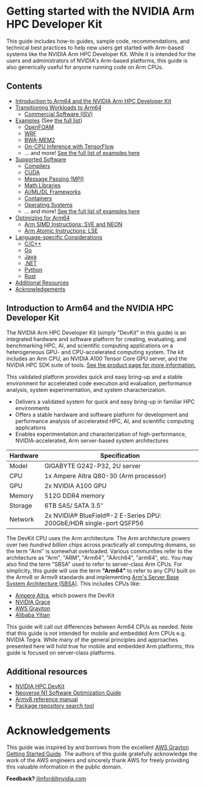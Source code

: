 # Getting started with the NVIDIA Arm HPC Developer Kit
This guide includes how-to guides, sample code, recommendations, and technical best practices to help new users get started with Arm-based systems like the NVIDIA Arm HPC Developer Kit.  While it is intended for the users and administrators of NVIDIA's Arm-based platforms, this guide is also generically useful for anyone running code on Arm CPUs.


## Contents
* [Introduction to Arm64 and the NVIDIA Arm HPC Developer Kit](#introduction-to-arm64-and-the-nvidia-hpc-developer-kit)
* [Transitioning Workloads to Arm64](transition-guide.md)
  * [Commercial Software (ISV)](isv.md)
* [Examples](examples/examples.md) (See [the full list](examples/examples.md))
  * [OpenFOAM](examples/openfoam.md)
  * [WRF](examples/wrf.md)
  * [BWA-MEM2](examples/bwa-mem2.md)
  * [On-CPU Inference with TensorFlow](examples/tensorflow-cpu.md)
  * ... and more! [See the full list of examples here](examples/examples.md)
* [Supported Software](software/software.md)
  * [Compilers](software/compilers.md)
  * [CUDA](software/cuda.md)
  * [Message Passing (MPI)](software/mpi.md)
  * [Math Libraries](software/mathlibs.md)
  * [AI/ML/DL Frameworks](software/mlframeworks.md)
  * [Containers](software/containers.md)
  * [Operating Systems](software/os.md)
  * ... and more! [See the full list of examples here](software/software.md)
* [Optimizing for Arm64](optimization/optimization.md)
  * [Arm SIMD Instructions: SVE and NEON](optimization/vectorization.md)
  * [Arm Atomic Instructions: LSE](optimization/optimization.md#locksynchronization-intensive-workload)
* [Language-specific Considerations](#language-specific-considerations)
  * [C/C++](languages/c-c++.md)
  * [Go](languages/golang.md)
  * [Java](languages/java.md)
  * [.NET](languages/dotnet.md)
  * [Python](languages/python.md)
  * [Rust](languages/rust.md) 
* [Additional Resources](#additional-resources)
* [Acknowledgements](#acknowledgements)


## Introduction to Arm64 and the NVIDIA HPC Developer Kit
The NVIDIA Arm HPC Developer Kit (simply "DevKit" in this guide) is an integrated hardware and software platform for creating, evaluating, and benchmarking HPC, AI, and scientific computing applications on a heterogeneous GPU- and CPU-accelerated computing system. The kit includes an Arm CPU, an NVIDIA A100 Tensor Core GPU server, and the NVIDIA HPC SDK suite of tools.  [See the product page for more information.](https://developer.nvidia.com/arm-hpc-devkit)

This validated platform provides quick and easy bring-up and a stable environment for accelerated code execution and evaluation, performance analysis, system experimentation, and system characterization.
 * Delivers a validated system for quick and easy bring-up in familiar HPC environments
 * Offers a stable hardware and software platform for development and performance analysis of accelerated HPC, AI, and scientific computing applications
 * Enables experimentation and characterization of high-performance, NVIDIA-accelerated, Arm server-based system architectures

Hardware | Specification
-------- | --------
Model	   | GIGABYTE G242-P32, 2U server
CPU	     | 1x Ampere Altra Q80-30 (Arm processor)
GPU	     | 2x NVIDIA A100 GPU
Memory	 | 512G DDR4 memory
Storage	 | 6TB SAS/ SATA 3.5″
Network	 | 2x NVIDIA® BlueField®-2 E-Series DPU: 200GbE/HDR single-port QSFP56

The DevKit CPU uses the Arm architecture.  The Arm architecture powers over *two hundred billion* chips across practically all computing domains, so the term "Arm" is somewhat overloaded.  Various communities refer to the architecture as "Arm", "ARM", "Arm64", "AArch64", "arm64", etc.  You may also find the term "SBSA" used to refer to server-class Arm CPUs.  For simplicity, this guide will use the term **"Arm64"** to refer to any CPU built on the Armv8 or Armv9 standards and implementing [Arm's Server Base System Architecture (SBSA)](https://developer.arm.com/documentation/den0029/latest).  This includes CPUs like:

 * [Ampere Altra](https://amperecomputing.com/processors/ampere-altra/), which powers the DevKit
 * [NVIDIA Grace](https://www.nvidia.com/en-us/data-center/grace-cpu/)
 * [AWS Graviton](https://aws.amazon.com/ec2/graviton/) 
 * [Alibaba Yitian](https://fuse.wikichip.org/news/tag/yitian-710/)

This guide will call out differences between Arm64 CPUs as needed.  Note that this guide is not intended for mobile and embedded Arm CPUs e.g. NVIDIA Tegra.  While many of the general principles and approaches presented here will hold true for mobile and embedded Arm platforms, this guide is focused on server-class platforms.


## Additional resources
 * [NVIDIA HPC DevKit](https://developer.nvidia.com/arm-hpc-devkit)
 * [Neoverse N1 Software Optimization Guide](https://documentation-service.arm.com/static/5f05e93dcafe527e86f61acd)
 * [Armv8 reference manual](https://documentation-service.arm.com/static/60119835773bb020e3de6fee)
 * [Package repository search tool](https://pkgs.org/)


# Acknowledgements
This guide was inspired by and borrows from the excellent [AWS Gravton Getting Started Guide](https://github.com/aws/aws-graviton-getting-started).  The authors of this guide gratefully acknowledge the work of the AWS engineers and sincerely thank AWS for freely providing this valuable information in the public domain.


**Feedback?** jlinford@nvidia.com
